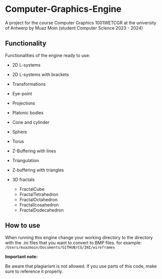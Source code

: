 # Computer-Graphics-Engine
A project for the course Computer Graphics 1001WETCGR at the university of Antwerp by Muaz Moin (student Computer Science 2023 - 2024)

## Functionality

Functionalities of the engine ready to use:
- 2D L-systems
- 2D L-systems with brackets

- Transformations
- Eye-point
- Projections

- Platonic bodies
- Cone and cylinder
- Sphere
- Torus

- Z-Buffering with lines
- Triangulation
- Z-buffering with triangles

- 3D fractals
  - FractalCube
  - FractalTetrahedron
  - FractalOctahedron
  - FractalIcosahedron
  - FractalDodecahedron


## How to use


When running this engine change your working directory to the directory with the .ini files that you want to convert to BMP files.
for example:
```/Users/muazmoin/Documents/GITHUB/CG/INI/wireframes```


**Important note:**

Be aware that plagiarism is not allowed. If you use parts of this code, make sure to reference it properly.